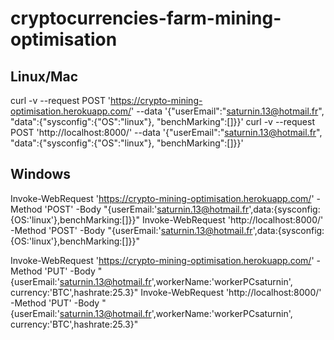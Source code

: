 # cryptocurrencies-farm-mining-optimisation

## Linux/Mac
curl -v --request POST 'https://crypto-mining-optimisation.herokuapp.com/' --data '{"userEmail":"saturnin.13@hotmail.fr", "data":{"sysconfig":{"OS":"linux"}, "benchMarking":[]}}'
curl -v --request POST 'http://localhost:8000/' --data '{"userEmail":"saturnin.13@hotmail.fr", "data":{"sysconfig":{"OS":"linux"}, "benchMarking":[]}}'

## Windows
Invoke-WebRequest 'https://crypto-mining-optimisation.herokuapp.com/' -Method 'POST' -Body "{userEmail:'saturnin.13@hotmail.fr',data:{sysconfig:{OS:'linux'},benchMarking:[]}}"
Invoke-WebRequest 'http://localhost:8000/' -Method 'POST' -Body "{userEmail:'saturnin.13@hotmail.fr',data:{sysconfig:{OS:'linux'},benchMarking:[]}}"

Invoke-WebRequest 'https://crypto-mining-optimisation.herokuapp.com/' -Method 'PUT' -Body "{userEmail:'saturnin.13@hotmail.fr',workerName:'workerPCsaturnin', currency:'BTC',hashrate:25.3}"
Invoke-WebRequest 'http://localhost:8000/' -Method 'PUT' -Body "{userEmail:'saturnin.13@hotmail.fr',workerName:'workerPCsaturnin', currency:'BTC',hashrate:25.3}"
